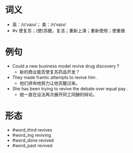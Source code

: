 # 词义
- 英：/rɪˈvaɪv/； 美：/rɪˈvaɪv/
- #v 使复苏；(使)苏醒，复活；重新上演；重新使用；使重做
# 例句
- Could a new business model revive drug discovery ?
	- 新的商业能否使复苏药品开发？
- They made frantic attempts to revive him .
	- 他们拼命地努力让他苏醒过来。
- She has been trying to revive the debate over equal pay .
	- 她一直在设法再次展开同工同酬的辩论。
# 形态
- #word_third revives
- #word_ing reviving
- #word_done revived
- #word_past revived
